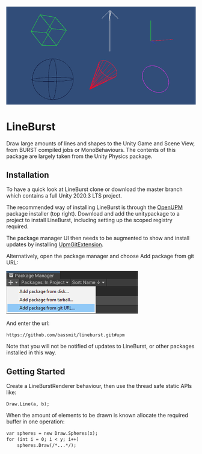<p align="center">
  <img src="https://github.com/bassmit/images/blob/master/LineBurst/lineburst01.png?raw=true">
</p>

# LineBurst
Draw large amounts of lines and shapes to the Unity Game and Scene View, from BURST compiled jobs or MonoBehaviours. The contents of this package are largely taken from the Unity Physics package.

## Installation
To have a quick look at LineBurst clone or download the master branch which contains a full Unity 2020.3 LTS project.

The recommended way of installing LineBurst is through the [OpenUPM](https://openupm.com/packages/com.bassmit.lineburst/) package installer (top right). Download and add the unitypackage to a project to install LineBurst, including setting up the scoped registry required.

The package manager UI then needs to be augmented to show and install updates by installing [UpmGitExtension](https://openupm.com/packages/com.coffee.upm-git-extension/).

Alternatively, open the package manager and choose Add package from git URL:

![](https://github.com/bassmit/images/blob/master/DotsNav/image16.png?raw=true)

And enter the url:

    https://github.com/bassmit/lineburst.git#upm

Note that you will not be notified of updates to LineBurst, or other packages installed in this way.
 
## Getting Started
Create a LineBurstRenderer behaviour, then use the thread safe static APIs like:
 
    Draw.Line(a, b);
     
When the amount of elements to be drawn is known allocate the required buffer in one operation:

    var spheres = new Draw.Spheres(x);
    for (int i = 0; i < y; i++)
        spheres.Draw(/*...*/);